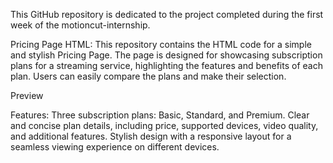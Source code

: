 This GitHub repository is dedicated to the project completed during the first week of the motioncut-internship.



Pricing Page HTML:
This repository contains the HTML code for a simple and stylish Pricing Page. The page is designed for showcasing subscription plans for a streaming service, highlighting the features and benefits of each plan. Users can easily compare the plans and make their selection.

Preview

Features:
Three subscription plans: Basic, Standard, and Premium.
Clear and concise plan details, including price, supported devices, video quality, and additional features.
Stylish design with a responsive layout for a seamless viewing experience on different devices.

